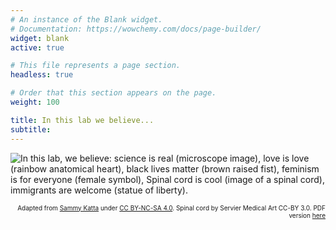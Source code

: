```yaml
---
# An instance of the Blank widget.
# Documentation: https://wowchemy.com/docs/page-builder/
widget: blank
active: true

# This file represents a page section.
headless: true

# Order that this section appears on the page.
weight: 100

title: In this lab we believe...
subtitle:
---
```

![In this lab, we believe: science is real (microscope image), love is love (rainbow anatomical heart), black lives matter (brown raised fist), feminism is for everyone (female symbol), Spinal cord is cool (image of a spinal cord), immigrants are welcome (statue of liberty).](/media/LabPosterRemix-dark.png)
 <div align='right'><font size="1">Adapted from <a href="https://sammykatta.com/">Sammy Katta</a> under <a href="https://creativecommons.org/licenses/by-nc-sa/4.0/">CC BY-NC-SA 4.0</a>. 
 Spinal cord by Servier Medical Art CC-BY 3.0. 
 PDF version <a href="/media/LabPoster_vSpinalCord.pdf">here</a>
 </font></div>
 
